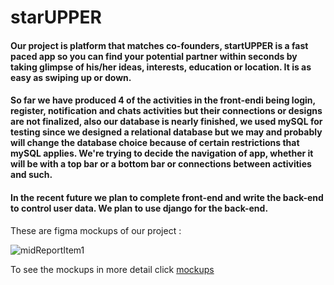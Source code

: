 # starUPPER 

#### Our project is platform that matches co-founders, startUPPER is a fast paced app so you can find your potential partner within seconds by taking glimpse of his/her ideas, interests, education or location. It is as easy as swiping up or down.


#### So far we have produced 4 of the activities in the front-endi being login, register, notification and chats activities but their connections or designs are not finalized, also our database is nearly finished, we used mySQL for testing since we designed a relational database but we may and probably will change the database choice because of certain restrictions that mySQL applies. We're trying to decide the navigation of app, whether it will be with a top bar or a bottom bar or connections between activities and such. 

#### In the recent future we plan to complete front-end and write the back-end to control user data. We plan to use django for the back-end. 


These are figma mockups of our project :

![midReportItem1](https://user-images.githubusercontent.com/101550397/166121307-33f5d849-d8b7-4aed-883d-f80faf8e4cbd.png)


To see the mockups in more detail click [mockups](https://www.figma.com/file/a0aTMne6lBDsiyPRfMsArH/Untitled)

